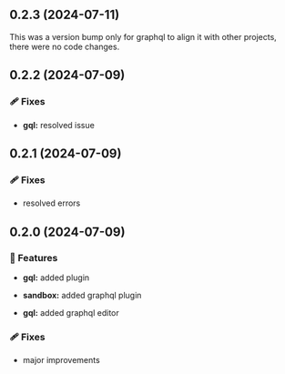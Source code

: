 ## 0.2.3 (2024-07-11)

This was a version bump only for graphql to align it with other projects, there were no code changes.

## 0.2.2 (2024-07-09)


### 🩹 Fixes

- **gql:** resolved issue

## 0.2.1 (2024-07-09)


### 🩹 Fixes

- resolved errors

## 0.2.0 (2024-07-09)


### 🚀 Features

- **gql:** added plugin

- **sandbox:** added graphql plugin

- **gql:** added graphql editor


### 🩹 Fixes

- major improvements